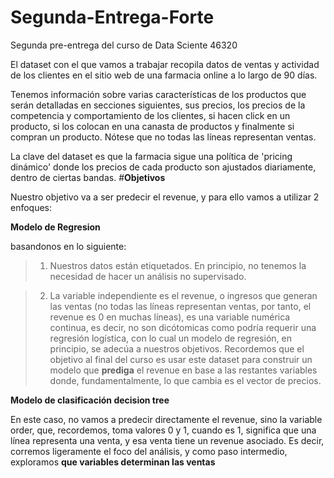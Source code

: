 # Segunda-Entrega-Forte
Segunda pre-entrega del curso de Data Sciente 46320


El dataset con el que vamos a trabajar recopila datos de ventas y actividad de los clientes en el sitio web de una farmacia online a lo largo de 90 días.

Tenemos información sobre varias características de los productos que serán detalladas en secciones siguientes, sus precios, los precios de la competencia y comportamiento de los clientes, si hacen click en un producto, si los colocan en una canasta de productos y finalmente si compran un producto. Nótese que no todas las líneas representan ventas.

La clave del dataset es que la farmacia sigue una política de 'pricing dinámico' donde los precios de cada producto son ajustados diariamente, dentro de ciertas bandas.
#**Objetivos**

Nuestro objetivo va a ser predecir el revenue, y para ello vamos a utilizar 2 enfoques:

**Modelo de Regresion**

basandonos en lo siguiente:

> 1. Nuestros datos están etiquetados. En principio, no tenemos la necesidad de hacer un análisis no supervisado.

> 2. La variable independiente es el revenue, o ingresos que generan las ventas (no todas las líneas representan ventas, por tanto, el revenue es 0 en muchas líneas), es una variable numérica continua, es decir, no son dicótomicas como podría requerir una regresión logística, con lo cual un modelo de regresión, en principio, se adecúa a nuestros objetivos. Recordemos que el objetivo al final del curso es usar este dataset para construir un modelo que **prediga** el revenue en base a las restantes variables donde, fundamentalmente, lo que cambia es el vector de precios.

**Modelo de clasificación decision tree**

En este caso, no vamos a predecir directamente el revenue, sino la variable order, que, recordemos, toma valores 0 y 1, cuando es 1, significa que una línea representa una venta, y esa venta tiene un revenue asociado. Es decir, corremos ligeramente el foco del análisis, y como paso intermedio, exploramos **que variables determinan las ventas**

